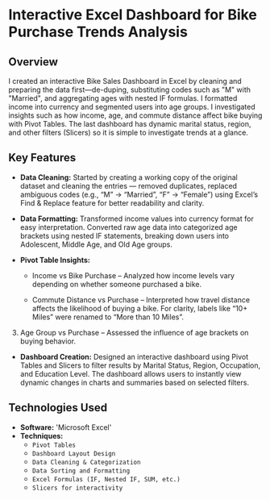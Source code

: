 # Interactive Excel Dashboard for Bike Purchase Trends Analysis



## Overview

I created an interactive Bike Sales Dashboard in Excel by cleaning and preparing the data first—de-duping, substituting codes such as "M" with "Married", and aggregating ages with nested IF formulas. I formatted income into currency and segmented users into age groups. I investigated insights such as how income, age, and commute distance affect bike buying with Pivot Tables. The last dashboard has dynamic marital status, region, and other filters (Slicers) so it is simple to investigate trends at a glance.


## Key Features

- **Data Cleaning:** Started by creating a working copy of the original dataset and
cleaning the entries — removed duplicates, replaced ambiguous
codes (e.g., “M” → “Married”, “F” → “Female”) using Excel’s Find &
Replace feature for better readability and clarity.

- **Data Formatting:** Transformed income values into currency format for easy
interpretation. Converted raw age data into categorized age brackets
using nested IF statements, breaking down users into Adolescent,
Middle Age, and Old Age groups.

- **Pivot Table Insights:**
      


  - Income vs Bike Purchase – Analyzed how income levels vary
depending on whether someone purchased a bike.

  - Commute Distance vs Purchase – Interpreted how travel
distance affects the likelihood of buying a bike. For clarity,
labels like “10+ Miles” were renamed to “More than 10 Miles”.

3. Age Group vs Purchase – Assessed the influence of age
brackets on buying behavior.

- **Dashboard Creation:** Designed an interactive dashboard using Pivot Tables and Slicers to
filter results by Marital Status, Region, Occupation, and Education
Level. The dashboard allows users to instantly view dynamic changes
in charts and summaries based on selected filters.

## Technologies Used

- **Software:** 'Microsoft Excel'
- **Techniques:**
  - `Pivot Tables`
  - `Dashboard Layout Design`
  - `Data Cleaning & Categorization`
  - `Data Sorting and Formatting`
  - `Excel Formulas (IF, Nested IF, SUM, etc.)`
  - `Slicers for interactivity`










